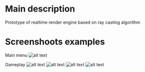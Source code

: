# Main description
Prototype of realtime render engine based on ray casting algorithm

# Screenshoots examples
 Main menu
 ![alt text](https://github.com/Sladge17/Wolf3D/blob/master/Screenshoots/MainMenu.png)

 Gameplay
 ![alt text](https://github.com/Sladge17/Wolf3D/blob/master/Screenshoots/Gameplay1.png)
 ![alt text](https://github.com/Sladge17/Wolf3D/blob/master/Screenshoots/Gameplay2.png)
 ![alt text](https://github.com/Sladge17/Wolf3D/blob/master/Screenshoots/Gameplay3.png)
 ![alt text](https://github.com/Sladge17/Wolf3D/blob/master/Screenshoots/Gameplay4.png)

